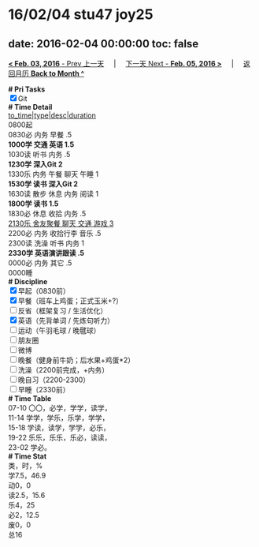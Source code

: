 # 16/02/04 stu47 joy25

date: 2016-02-04 00:00:00
toc: false
---
[**< Feb. 03, 2016** - Prev 上一天](/lifelogs/2016/02/d03.md) &nbsp; &nbsp; | &nbsp; &nbsp; [下一天 Next - **Feb. 05, 2016 >**](/lifelogs/2016/02/d05.md) &nbsp; &nbsp; |  &nbsp; &nbsp; [返回月历 **Back to Month ^**](/lifelogs/2016/02/index.md)
<br/><div><b># Pri Tasks</b></div><div><input checked="true" type="checkbox"/>Git</div><div><b># Time Detail</b></div><div><u>to_time|type|desc|duration</u></div><div>0800起</div><div>0830必 内务 早餐 .5</div><div><b>1000学 交通 英语 1.5</b></div><div>1030读 听书 内务 .5</div><div><b>1230学 深入Git 2</b></div><div>1330乐 内务 午餐 聊天 午睡 1</div><div><b>1530学 读书 深入Git 2</b></div><div>1630读 散步 休息 内务 阅读 1</div><div><b>1800学 读书 1.5</b></div><div>1830必 休息 收拾 内务 .5</div><div><u>2130乐 舍友聚餐 聊天 交通 游戏 3</u></div><div>2200必 内务 收拾行李 音乐 .5</div><div>2300读 洗澡 听书 内务 1</div><div><b>2330学 英语演讲跟读 .5</b></div><div>0000必 内务 其它 .5</div><div>0000睡</div><div><b># Discipline</b></div><div><input checked="true" type="checkbox"/>早起（0830前）</div><div><input checked="true" type="checkbox"/>早餐（班车上鸡蛋；正式玉米+?）</div><div><input type="checkbox"/>反省（框架复习 / 生活优化）</div><div><input checked="true" type="checkbox"/>英语（先背单词 / 先炼句听力）</div><div><input type="checkbox"/>运动（午羽毛球 / 晚毽球）</div><div><input type="checkbox"/>朋友圈</div><div><input type="checkbox"/>微博</div><div><input type="checkbox"/>晚餐（健身前牛奶；后水果+鸡蛋*2）</div><div><input type="checkbox"/>洗澡（2200前完成，+内务）</div><div><input type="checkbox"/>晚自习（2200-2300）</div><div><input type="checkbox"/>早睡（2330前）</div><div><b># Time Table</b></div><div>07-10 〇〇，必学，学学，读学，</div><div>11-14 学学，学乐，乐学，学学，</div><div>15-18 学读，读学，学学，必乐，</div><div>19-22 乐乐，乐乐，乐必，读读，</div><div>23-02 学必。</div><div><b># Time Stat</b></div><div>类，时，%</div><div>学7.5，46.9</div><div>动0，0</div><div>读2.5，15.6</div><div>乐4，25</div><div>必2，12.5</div><div>废0，0</div><div>总16</div>
